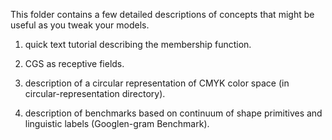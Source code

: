 This folder contains a few detailed descriptions of concepts that might be useful as you tweak your models. 

1) quick text tutorial describing the membership function.

2) CGS as receptive fields.

3) description of a circular representation of CMYK color space (in circular-representation directory).

4) description of benchmarks based on continuum of shape primitives and linguistic labels (Googlen-gram Benchmark).
